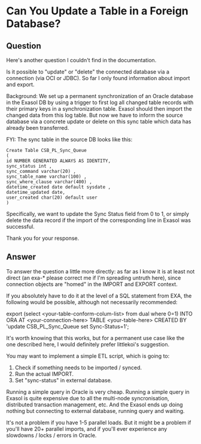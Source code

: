 # Can You Update a Table in a Foreign Database?

## Question
Here's another question I couldn't find in the documentation.

Is it possible to "update" or "delete" the connected database via a connection (via OCI or JDBC). So far I only found information about import and export.

Background: We set up a permanent synchronization of an Oracle database in the Exasol DB by using a trigger to first log all changed table records with their primary keys in a synchronization table. Exasol should then import the changed data from this log table. But now we have to inform the source database via a concrete update or delete on this sync table which data has already been transferred.

FYI: The sync table in the source DB looks like this:
```
Create Table CSB_PL_Sync_Queue
(
id NUMBER GENERATED ALWAYS AS IDENTITY,
sync_status int ,
sync_command varchar(20) ,
sync_table_name varchar(100) ,
sync_where_clause varchar(400) ,
datetime_created date default sysdate ,
datetime_updated date,
user_created char(20) default user
)
```
Specifically, we want to update the Sync Status field from 0 to 1, or simply delete the data record if the import of the corresponding line in Exasol was successful.

Thank you for your response.

## Answer
To answer the question a little more directly: as far as I know it is at least not direct (an exa-* please correct me if I'm spreading untruth here),
since connection objects are "homed" in the IMPORT and EXPORT context.

If you absolutely have to do it at the level of a SQL statement from EXA, the following would be possible, although not necessarily recommended:

export (select &lt;your-table-conform-colum-list&gt; from dual where 0=1)
INTO ORA AT &lt;your-connection-here&gt; TABLE &lt;your-table-here&gt; CREATED BY 'update CSB_PL_Sync_Queue set Sync-Status=1';


It's worth knowing that this works, but for a permanent use case like the one described here, I would definitely prefer littlekoi's suggestion.

You may want to implement a simple ETL script, which is going to:

1) Check if something needs to be imported / synced.
2) Run the actual IMPORT.
3) Set "sync-status" in external database.

Running a simple query in Oracle is very cheap. Running a simple query in Exasol is quite expensive due to all the multi-node syncronisation, distributed transaction management, etc. And the Exasol ends up doing nothing but connecting to external database, running query and waiting.

It's not a problem if you have 1-5 parallel loads. But it might be a problem if you'll have 20+ parallel imports, and if you'll ever experience any slowdowns / locks / errors in Oracle.